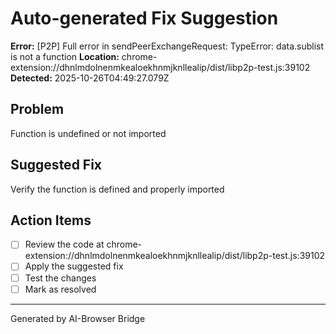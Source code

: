 # Auto-generated Fix Suggestion

**Error:** [P2P] Full error in sendPeerExchangeRequest: TypeError: data.sublist is not a function
**Location:** chrome-extension://dhnlmdolnenmkealoekhnmjknllealip/dist/libp2p-test.js:39102
**Detected:** 2025-10-26T04:49:27.079Z

## Problem
Function is undefined or not imported

## Suggested Fix
Verify the function is defined and properly imported

## Action Items
- [ ] Review the code at chrome-extension://dhnlmdolnenmkealoekhnmjknllealip/dist/libp2p-test.js:39102
- [ ] Apply the suggested fix
- [ ] Test the changes
- [ ] Mark as resolved

---
Generated by AI-Browser Bridge
